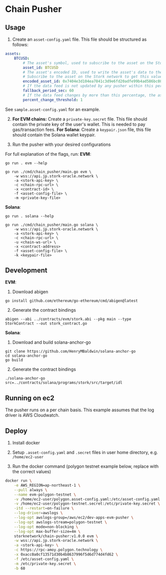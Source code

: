 # Chain Pusher

## Usage

1. Create an `asset-config.yaml` file. This file should be structured as follows:

```yaml
assets:
    BTCUSD:
        # The asset's symbol, used to subscribe to the asset on the Stork network
        asset_id: BTCUSD
        # The asset's encoded ID, used to write the asset's data to the Stork contract. This is the keccak256 hash of the asset's symbol
        # Subscribe to the asset on the Stork network to get this value
        encoded_asset_id: 0x7404e3d104ea7841c3d9e6fd20adfe99b4ad586bc08d8f3bd3afef894cf184de
        # If the data feed is not updated by any pusher within this period the asset should be added to the batched updates
        fallback_period_sec: 60
        # If the data feed changes by more than this percentage, the asset should be added to the batched updates
        percent_change_threshold: 1
```

See `sample.asset-config.yaml` for an example.

2. **For EVM chains:** Create a `private-key.secret` file. This file should contain the private key of the user's wallet. This is needed to pay gas/transaction fees.
**For Solana**: Create a `keypair.json` file, this file should contain the Solana wallet keypair.

3. Run the pusher with your desired configurations

For full explanation of the flags, run:
**EVM**:
```
go run . evm --help
```

```
go run ./cmd/chain_pusher/main.go evm \
    -w wss://api.jp.stork-oracle.network \
    -a <stork-api-key> \
    -c <chain-rpc-url> \
    -x <contract-id> \
    -f <asset-config-file> \
    -m <private-key-file>
```

**Solana**:
```
go run . solana --help
```
```
go run ./cmd/chain_pusher/main.go solana \
    -w wss://api.jp.stork-oracle.network \
    -a <stork-api-key> \
    -c <chain-rpc-url> \
    -u <chain-ws-url> \
    -x <contract-address>
    -f <asset-config-file> \
    -k <keypair-file>
```

## Development


**EVM**:
1. Download abigen
```
go install github.com/ethereum/go-ethereum/cmd/abigen@latest
```
2. Generate the contract bindings
```
abigen --abi ../contracts/evm/stork.abi --pkg main --type StorkContract --out stork_contract.go
```

**Solana**:
1. Download and build solana-anchor-go
```
git clone https://github.com/HenryMBaldwin/solana-anchor-go
cd solana-anchor-go
go build
```
2. Generate the contract bindings
```
./solana-anchor-go src=../contracts/solana/programs/stork/src/target/idl
```

## Running on ec2

The pusher runs on a per chain basis. This example assumes that the log driver is AWS Cloudwatch.

## Deploy

1. Install docker

2. Setup `.asset-config.yaml` and `.secret` files in user home directory, e.g. `/home/ec2-user`

3. Run the docker command (polygon testnet example below, replace with the correct values)

```bash
docker run \
    -e AWS_REGION=ap-northeast-1 \
    --pull always \
    --name evm-polygon-testnet \
    -v /home/ec2-user/polygon.asset-config.yaml:/etc/asset-config.yaml \
    -v /home/ec2-user/polygon-testnet.secret:/etc/private-key.secret \
    -itd --restart=on-failure \
    --log-driver=awslogs \
    --log-opt awslogs-group=/aws/ec2/dev-apps-evm-pusher \
    --log-opt awslogs-stream=polygon-testnet \
    --log-opt mode=non-blocking \
    --log-opt max-buffer-size=4m \
    storknetwork/chain-pusher:v1.0.0 evm \
    -w wss://api.jp.stork-oracle.network \
    -a <stork-api-key> \
    -c https://rpc-amoy.polygon.technology \
    -x 0xacc0a0cf13571d30b4b8637996f5d6d774d4fd62 \
    -f /etc/asset-config.yaml \
    -m /etc/private-key.secret \
    -b 60
```
